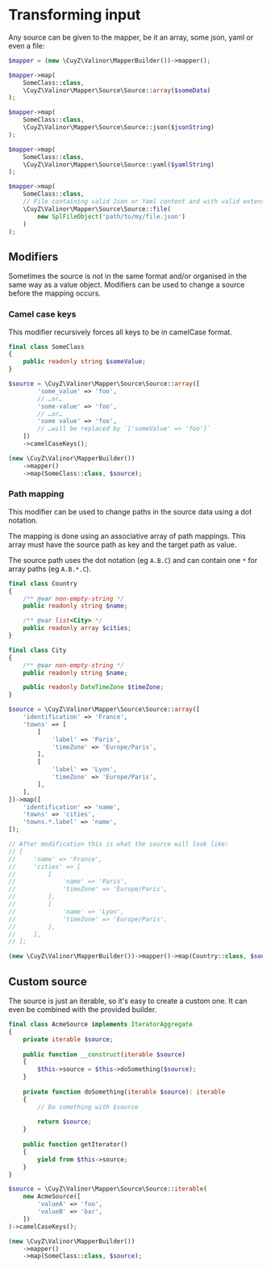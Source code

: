 # Transforming input

Any source can be given to the mapper, be it an array, some json, yaml or even a
file:

```php
$mapper = (new \CuyZ\Valinor\MapperBuilder())->mapper();

$mapper->map(
    SomeClass::class,
    \CuyZ\Valinor\Mapper\Source\Source::array($someData)
);

$mapper->map(
    SomeClass::class,
    \CuyZ\Valinor\Mapper\Source\Source::json($jsonString)
);

$mapper->map(
    SomeClass::class,
    \CuyZ\Valinor\Mapper\Source\Source::yaml($yamlString)
);

$mapper->map(
    SomeClass::class,
    // File containing valid Json or Yaml content and with valid extension
    \CuyZ\Valinor\Mapper\Source\Source::file(
        new SplFileObject('path/to/my/file.json')
    )
);
```

## Modifiers

Sometimes the source is not in the same format and/or organised in the same
way as a value object. Modifiers can be used to change a source before the
mapping occurs.

### Camel case keys

This modifier recursively forces all keys to be in camelCase format.

```php
final class SomeClass
{
    public readonly string $someValue;
}

$source = \CuyZ\Valinor\Mapper\Source\Source::array([
        'some_value' => 'foo',
        // …or…
        'some-value' => 'foo',
        // …or…
        'some value' => 'foo',
        // …will be replaced by `['someValue' => 'foo']`
    ])
    ->camelCaseKeys();

(new \CuyZ\Valinor\MapperBuilder())
    ->mapper()
    ->map(SomeClass::class, $source);
```

### Path mapping

This modifier can be used to change paths in the source data using a dot
notation.

The mapping is done using an associative array of path mappings. This array must
have the source path as key and the target path as value.

The source path uses the dot notation (eg `A.B.C`) and can contain one `*` for
array paths (eg `A.B.*.C`).

```php
final class Country
{
    /** @var non-empty-string */
    public readonly string $name;

    /** @var list<City> */
    public readonly array $cities;
}

final class City
{
    /** @var non-empty-string */
    public readonly string $name;

    public readonly DateTimeZone $timeZone;
}

$source = \CuyZ\Valinor\Mapper\Source\Source::array([
    'identification' => 'France',
    'towns' => [
        [
            'label' => 'Paris',
            'timeZone' => 'Europe/Paris',
        ],
        [
            'label' => 'Lyon',
            'timeZone' => 'Europe/Paris',
        ],
    ],
])->map([
    'identification' => 'name',
    'towns' => 'cities',
    'towns.*.label' => 'name',
]);

// After modification this is what the source will look like:
// [
//     'name' => 'France',
//     'cities' => [
//         [
//             'name' => 'Paris',
//             'timeZone' => 'Europe/Paris',
//         ],
//         [
//             'name' => 'Lyon',
//             'timeZone' => 'Europe/Paris',
//         ],
//     ],
// ];

(new \CuyZ\Valinor\MapperBuilder())->mapper()->map(Country::class, $source);
```

## Custom source

The source is just an iterable, so it's easy to create a custom one.
It can even be combined with the provided builder.

```php
final class AcmeSource implements IteratorAggregate
{
    private iterable $source;
    
    public function __construct(iterable $source)
    {
        $this->source = $this->doSomething($source);
    }
    
    private function doSomething(iterable $source): iterable
    {
        // Do something with $source
        
        return $source;
    }
    
    public function getIterator()
    {
        yield from $this->source;
    }
}

$source = \CuyZ\Valinor\Mapper\Source\Source::iterable(
    new AcmeSource([
        'valueA' => 'foo',
        'valueB' => 'bar',
    ])
)->camelCaseKeys();

(new \CuyZ\Valinor\MapperBuilder())
    ->mapper()
    ->map(SomeClass::class, $source);
```
